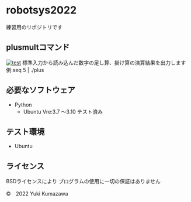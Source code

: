# robotsys2022
練習用のリポジトリです
## plusmultコマンド
[![test](https://github.com/21c1041yukikumazawa/robotsys2022/actions/workflows/test.yml/badge.svg)](https://github.com/21c1041yukikumazawa/robotsys2022/actions/workflows/test.yml)
標準入力から読み込んだ数字の足し算、掛け算の演算結果を出力します  
  例:seq 5 | ./plus

## 必要なソフトウェア
* Python
  * Ubuntu Vre:3.7 ～3.10 テスト済み

## テスト環境
* Ubuntu
## ライセンス
BSDライセンスにより
プログラムの使用に一切の保証はありません

©　2022 Yuki Kumazawa
